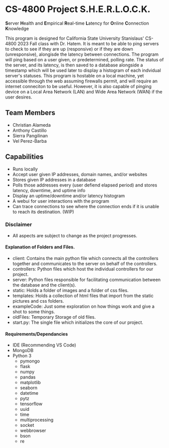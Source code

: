 # CS-4800 Project S.H.E.R.L.O.C.K.
**S**erver **H**ealth and **E**mpirical **R**eal-time **L**atency for **O**nline **C**onnection **K**nowledge

This program is designed for California State University Stanislaus' CS-4800 2023 Fall class with Dr. Hatem. It is meant to be able to ping servers to check to see if they are up (responsive) or if they are down (unresponsive), alongisde the latency between connections. The program will ping based on a user given, or predetermined, polling rate. The status of the server, and its latency, is then saved to a database alongside a timestamp which will be used later to display a histogram of each indvidual server's statuses.  This program is hostable on a local machine, yet accessible through the web assuming firewalls permit, and will require an internet conneciton to be useful. However, it is also capable of pinging device on a Local Area Network (LAN) and Wide Area Network (WAN) if the user desires.

## Team Members
- Christian Alameda
- Anthony Castillo
- Sierra Pangilinan
- Vel Perez-Barba

## Capabilities
- Runs locally
- Accept user given IP addresses, domain names, and/or websites
- Stores given IP addresses in a database
- Polls those addresses every (user defiend elapsed period) and stores latency, downtime, and uptime info
- Display an uptime/downtime and/or latency histogram
- A webui for user interactions with the program
- Can trace connections to see where the connection ends if it is unable to reach its destination. (WIP)

### Disclaimer
- All aspects are subject to change as the project progresses.

#### Explanation of Folders and Files.
- client: Contains the main python file which connects all the controllers together and communicates to the server on behalf of the controllers.
- controllers: Python files which host the individual controllers for our project.
- server: Python files responsible for facilitating communication between the database and the client(s).
- static: Holds a folder of images and a folder of css files.
- templates: Holds a collection of html files that import from the static pictures and css folders.
- exampleCode: Just some exploration on how things work and give a shot to some things.
- oldFiles: Temporary Storage of old files.
- start.py: The single file which initializes the core of our project.

#### Requirements/Dependancies
- IDE (Recommending VS Code)
- MongoDB
- Python 3
  -  pymongo
  -  flask
  -  numpy
  -  pandas
  -  matplotlib
  -  seaborn
  -  datetime
  -  pytz
  -  tensorflow
  -  uuid
  -  time
  -  multiprocessing
  -  socket
  -  webbrowser
  -  bson
  -  re
